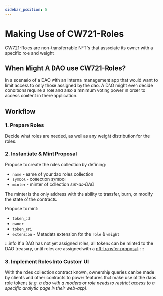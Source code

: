 ```yaml
---
sidebar_position: 5
---
```


# Making Use of CW721-Roles

CW721-Roles are non-transferrable NFT's that associate its owner with a specific role and weight.  

## When Might A DAO use CW721-Roles?
In a scenario of a DAO with an internal management app that would want to limit access to only those assigned by the dao. A DAO might even decide conditions require a role and also a minimum voting power in order to access content in there application.

## Workflow 

### 1. Prepare Roles 
Decide what roles are needed, as well as any weight distribution for the roles. 

### 2. Instantiate & Mint Proposal 
Propose to create the roles collection by defining:
- `name` - name of your dao roles collection
- `symbol` - collection symbol
- `minter` - minter of collection *set-as-DAO*
<!-- - `withdraw_address` -  *set-as-DAO* -->

The minter is the only address with the ability to transfer, burn, or modify the state of the contracts.

Propose to mint:
- `token_id`
- `owner`
- `token_uri`
- `extension` - Metadata extension for the `role` & `weight`

:::info
 If a DAO has not yet assigned roles, all tokens can be minted to the DAO treasury, until roles are assigned with a [nft-transfer proposal](../dao-governance/actions/nfts#transfer-nft).
:::

### 3. Implement Roles Into Custom UI 
With the roles collection contract known, ownership queries can be made by clients and other contracts to power features that make use of the daos role tokens *(e.g. a dao with a moderator role needs to restrict access to a specific analytic page in their web-app)*.